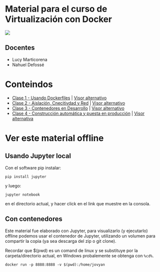 # Material para el curso de Virtualización con Docker 
![](https://www.docker.com/sites/default/files/Whale%20Logo332_5.png)

## Docentes

* Lucy Marticorena
* Nahuel Defossé
    
# Conteindos

* <a href="01 - Usando Dockerfiles.ipynb">Clase 1 - Usando Dockerfiles</a> | [Visor alternativo](https://nbviewer.jupyter.org/github/UNPSJB/eip-docker/blob/master/01%20-%20Usando%20Dockerfiles.ipynb)
* [Clase 2 - Aislación, Cnecitivdad y Red](02%20-%20Aislación%2C%20Conectividad%20y%20Red.ipynb) | [Visor alternativo](https://nbviewer.jupyter.org/github/UNPSJB/eip-docker/blob/master/02%20-%20Aislaci%C3%B3n%2C%20Conectividad%20y%20Red.ipynb)
* [Clase 3 - Contenedores en Desarrollo](03%20-%20Contenedores%20en%20Desarrollo.ipynb) | [Visor alternativo](https://nbviewer.jupyter.org/github/UNPSJB/eip-docker/blob/master/03%20-%20Contenedores%20en%20Desarrollo.ipynb)
* [Clase 4 - Construcción automática y puesta en producción](04%20-%20Construcción%20automática%20y%20puesta%20en%20Producción.ipynb) | [Visor alternativa](https://nbviewer.jupyter.org/github/UNPSJB/eip-docker/blob/master/04%20-%20Construcci%C3%B3n%20autom%C3%A1tica%20y%20puesta%20en%20Producci%C3%B3n.ipynb)




# Ver este material offline

## Usando Jupyter local

Con el software pip instalar:
```
pip install jupyter
```
y luego:
```
jupyter notebook 
```
en el directorio actual, y hacer click en el link que muestre en la consola.

## Con contenedores

Este material fue elaborado con Jupyter, para visualizarlo (y ejecutarlo)
offline podemos usar el contenedor de Jupyter, utilizando un volumen para
compartir la copia (ya sea descarga del zip o git clone).

Recordar que $(pwd) es un comand de linux y se substituye por la carpeta/directorio actual, en Windows probalemente se obtenga con `%cd%`.

```
docker run -p 8888:8888 -v $(pwd):/home/jovyan                                
``` 

